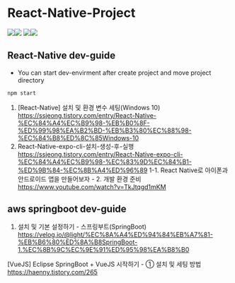 # React-Native-Project

<img src="https://img.shields.io/badge/npm-CB3837?style=FOR-THE-BADGE&logo=npm&logoColor=white"/><img src="https://img.shields.io/badge/v8.3.1-41454a?style=FOR-THE-BADGE"/>  <img src="https://img.shields.io/badge/Node.js-339933?style=FOR-THE-BADGE&logo=npm&logoColor=white"/><img src="https://img.shields.io/badge/v16.14.0-41454a?style=FOR-THE-BADGE"/>

## React-Native dev-guide

* You can start dev-envirment after create project and move project directory
```bash
npm start
```

1. [React-Native] 설치 및 환경 변수 세팅(Windows 10)
https://ssjeong.tistory.com/entry/React-Native-%EC%84%A4%EC%B9%98-%EB%B0%8F-%ED%99%98%EA%B2%BD-%EB%B3%80%EC%88%98-%EC%84%B8%ED%8C%85Windows-10
2. React-Native-expo-cli-설치-생성-후-실행
https://ssjeong.tistory.com/entry/React-Native-expo-cli-%EC%84%A4%EC%B9%98-%EC%83%9D%EC%84%B1-%ED%9B%84-%EC%8B%A4%ED%96%89
1-1. React Native로 아이폰과 안드로이드 앱을 만들어보자 - 2. 개발 환경 준비
https://www.youtube.com/watch?v=TkJtqgd1mKM

## aws springboot dev-guide

1. 설치 및 기본 설정하기 - 스프링부트(SpringBoot)
https://velog.io/@light/%EC%8A%A4%ED%94%84%EB%A7%81-%EB%B6%80%ED%8A%B8SpringBoot-1.%EC%8B%9C%EC%9E%91%ED%95%98%EA%B8%B0

[VueJS] Eclipse SpringBoot + VueJS 시작하기 - ① 설치 및 세팅 방법
https://haenny.tistory.com/265
